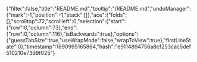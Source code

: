 {"filter":false,"title":"README.md","tooltip":"/README.md","undoManager":{"mark":-1,"position":-1,"stack":[]},"ace":{"folds":[],"scrolltop":72,"scrollleft":0,"selection":{"start":{"row":0,"column":73},"end":{"row":0,"column":116},"isBackwards":true},"options":{"guessTabSize":true,"useWrapMode":false,"wrapToView":true},"firstLineState":0},"timestamp":1690995165864,"hash":"e9114894756a8cf253cac5def510210e73d9f025"}